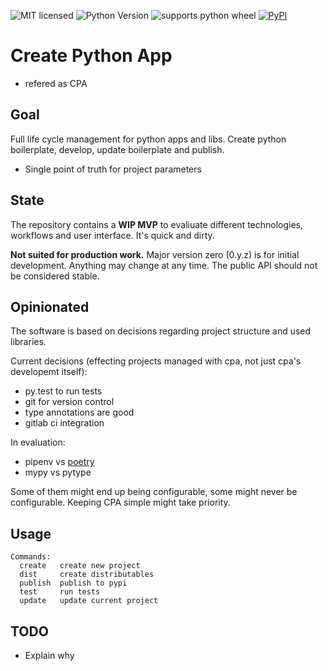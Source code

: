 ![MIT licensed](https://img.shields.io/github/license/FlorianLudwig/cpa?style=flat-square)
![Python Version](https://img.shields.io/pypi/pyversions/cpa?style=flat-square)
![supports python wheel](https://img.shields.io/pypi/wheel/cpa?style=flat-square )
[![PyPI](https://img.shields.io/pypi/v/cpa?style=flat-square)](https://pypi.org/project/cpa/)


# Create Python App

 * refered as CPA

## Goal

Full life cycle management for python apps and libs.  Create python boilerplate, develop, update boilerplate and publish.

 * Single point of truth for project parameters


## State

The repository contains a **WIP MVP** to evaliuate different technologies, workflows and user interface.  It's quick and dirty.

**Not suited for production work.**  Major version zero (0.y.z) is for initial development. Anything may change at any time. The public API should not be considered stable.


## Opinionated

The software is based on decisions regarding project structure and
used libraries.

Current decisions (effecting projects managed with cpa, not just cpa's developemt itself):

 * py.test to run tests
 * git for version control
 * type annotations are good
 * gitlab ci integration

In evaluation:

 * pipenv vs [poetry](https://poetry.eustace.io/)
 * mypy vs pytype


Some of them might end up being configurable, some might never be configurable.  Keeping CPA simple might take priority.

## Usage

```
Commands:
  create   create new project
  dist     create distributables
  publish  publish to pypi
  test     run tests
  update   update current project

```


## TODO

 * Explain why
